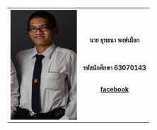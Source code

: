 <center><table>
  <tr>
    <th><img src="IMG/ARM.jpg" height="250" width="150"></th>
    <th><p align="center">นาย ยุทธนา พงษ์เผือก</p><br>
        <p align="center">รหัสนักศึกษา 63070143</p><br>
        <a href=https://www.facebook.com/arm.zebras/photos/>facebook</a><br /><br />
    </th>
  </tr>
</table></center><br><br>
